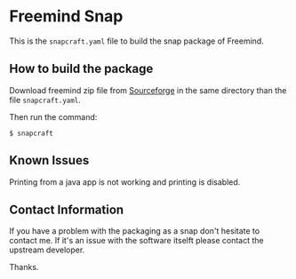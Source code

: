 # Freemind Snap

This is the `snapcraft.yaml` file to build the snap package of Freemind.

## How to build the package
Download freemind zip file from
[Sourceforge](https://sourceforge.net/projects/freemind/files/)
in the same directory than the file `snapcraft.yaml`.

Then run the command:
```
$ snapcraft
```

## Known Issues
Printing from a java app is not working and printing is disabled.

## Contact Information
If you have a problem with the packaging as a snap don't hesitate to contact
me. If it's an issue with the software itselft please contact the upstream
developer.

Thanks.
